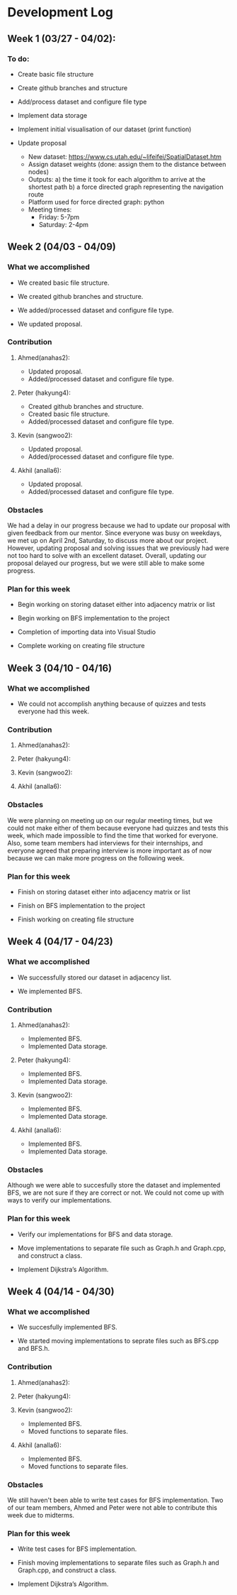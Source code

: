 # Development Log

## Week 1 (03/27 - 04/02):
### To do:
- Create basic file structure

- Create github branches and structure

- Add/process dataset and configure file type

- Implement data storage
- Implement initial visualisation of our dataset (print function)

- Update proposal
    - New dataset: https://www.cs.utah.edu/~lifeifei/SpatialDataset.htm
    - Assign dataset weights (done: assign them to the distance between nodes)
    - Outputs: 
        a) the time it took for each algorithm to arrive at the shortest path
        b) a force directed graph representing the navigation route
    - Platform used for force directed graph: python
    - Meeting times:
      - Friday: 5-7pm
      - Saturday: 2-4pm

## Week 2 (04/03 - 04/09)
### What we accomplished

- We created basic file structure.

- We created github branches and structure.

- We added/processed dataset and configure file type.

- We updated proposal.

### Contribution

1. Ahmed(anahas2):
    - Updated proposal.
    - Added/processed dataset and configure file type.

2. Peter (hakyung4): 
    - Created github branches and structure.
    - Created basic file structure.
    - Added/processed dataset and configure file type.

3. Kevin (sangwoo2):
    - Updated proposal.
    - Added/processed dataset and configure file type.

4. Akhil (analla6):
    - Updated proposal.
    - Added/processed dataset and configure file type.

### Obstacles
We had a delay in our progress because we had to update our proposal with given feedback from our mentor. Since everyone was busy on weekdays, we met up on April 2nd, Saturday, to discuss more about our project. However, updating proposal and solving issues that we previously had were not too hard to solve with an excellent dataset. Overall, updating our proposal delayed our progress, but we were still able to make some progress.

### Plan for this week
- Begin working on storing dataset either into adjacency matrix or list

- Begin working on BFS implementation to the project

- Completion of importing data into Visual Studio 

- Complete working on creating file structure

## Week 3 (04/10 - 04/16)
### What we accomplished

- We could not accomplish anything because of quizzes and tests everyone had this week. 

### Contribution

1. Ahmed(anahas2):

2. Peter (hakyung4): 

3. Kevin (sangwoo2):

4. Akhil (analla6):

### Obstacles
We were planning on meeting up on our regular meeting times, but we could not make either of them because everyone had quizzes and tests this week, which made impossible to find the time that worked for everyone. Also, some team members had interviews for their internships, and everyone agreed that preparing interview is more important as of now because we can make more progress on the following week.

### Plan for this week
- Finish on storing dataset either into adjacency matrix or list

- Finish on BFS implementation to the project

- Finish working on creating file structure

## Week 4 (04/17 - 04/23)
### What we accomplished

- We successfully stored our dataset in adjacency list.

- We implemented BFS.

### Contribution

1. Ahmed(anahas2): 
    - Implemented BFS.
    - Implemented Data storage.

2. Peter (hakyung4):
    - Implemented BFS.
    - Implemented Data storage.

3. Kevin (sangwoo2):
    - Implemented BFS.
    - Implemented Data storage.

4. Akhil (analla6): 
    - Implemented BFS.
    - Implemented Data storage.

### Obstacles
Although we were able to succesfully store the dataset and implemented BFS, we are not sure if they are correct or not. We could not come up with ways to verify our implementations.

### Plan for this week
- Verify our implementations for BFS and data storage.

- Move implementations to separate file such as Graph.h and Graph.cpp, and construct a class.

- Implement Dijkstra’s Algorithm.

## Week 4 (04/14 - 04/30)
### What we accomplished

- We succesfully implemented BFS.

- We started moving implementations to seprate files such as BFS.cpp and BFS.h.

### Contribution
1. Ahmed(anahas2): 

2. Peter (hakyung4):


3. Kevin (sangwoo2):
    - Implemented BFS.
    - Moved functions to separate files. 

4. Akhil (analla6): 
    - Implemented BFS.
    - Moved functions to separate files. 

### Obstacles
We still haven't been able to write test cases for BFS implementation. Two of our team members, Ahmed and Peter were not able to contribute this week due to midterms.

### Plan for this week
- Write test cases for BFS implementation.

- Finish moving implementations to separate files such as Graph.h and Graph.cpp, and construct a class.

- Implement Dijkstra’s Algorithm.